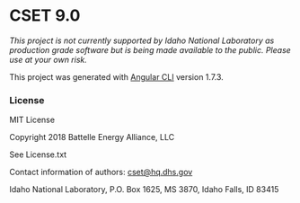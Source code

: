 # CSET 9.0

*This project is not currently supported by Idaho National Laboratory as production grade software but is being made available to the public. Please use at your own risk.*

This project was generated with [Angular CLI](https://github.com/angular/angular-cli) version 1.7.3.

### License

MIT License

Copyright 2018 Battelle Energy Alliance, LLC

See License.txt

Contact information of authors: cset@hq.dhs.gov

Idaho National Laboratory, P.O. Box 1625, MS 3870, Idaho Falls, ID 83415
